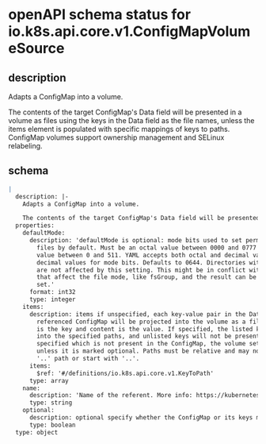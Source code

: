 # openAPI schema status for io.k8s.api.core.v1.ConfigMapVolumeSource

## description

Adapts a ConfigMap into a volume.

The contents of the target ConfigMap's Data field will be presented in a volume as files using the keys in the Data field as the file names, unless the items element is populated with specific mappings of keys to paths. ConfigMap volumes support ownership management and SELinux relabeling.

## schema

```yaml
|
  description: |-
    Adapts a ConfigMap into a volume.

    The contents of the target ConfigMap's Data field will be presented in a volume as files using the keys in the Data field as the file names, unless the items element is populated with specific mappings of keys to paths. ConfigMap volumes support ownership management and SELinux relabeling.
  properties:
    defaultMode:
      description: 'defaultMode is optional: mode bits used to set permissions on created
        files by default. Must be an octal value between 0000 and 0777 or a decimal
        value between 0 and 511. YAML accepts both octal and decimal values, JSON requires
        decimal values for mode bits. Defaults to 0644. Directories within the path
        are not affected by this setting. This might be in conflict with other options
        that affect the file mode, like fsGroup, and the result can be other mode bits
        set.'
      format: int32
      type: integer
    items:
      description: items if unspecified, each key-value pair in the Data field of the
        referenced ConfigMap will be projected into the volume as a file whose name
        is the key and content is the value. If specified, the listed keys will be projected
        into the specified paths, and unlisted keys will not be present. If a key is
        specified which is not present in the ConfigMap, the volume setup will error
        unless it is marked optional. Paths must be relative and may not contain the
        '..' path or start with '..'.
      items:
        $ref: '#/definitions/io.k8s.api.core.v1.KeyToPath'
      type: array
    name:
      description: 'Name of the referent. More info: https://kubernetes.io/docs/concepts/overview/working-with-objects/names/#names'
      type: string
    optional:
      description: optional specify whether the ConfigMap or its keys must be defined
      type: boolean
  type: object

```
